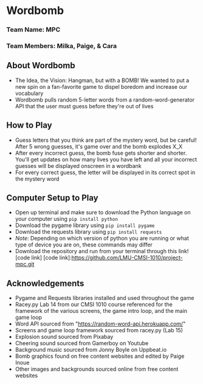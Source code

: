 # Wordbomb
### Team Name: MPC
### Team Members: Milka, Paige, & Cara

## About Wordbomb
- The Idea, the Vision: Hangman, but with a BOMB! We wanted to put a new spin on a fan-favorite game to dispel boredom and increase our vocabulary
- Wordbomb pulls random 5-letter words from a random-word-generator API that the user must guess before they're out of lives

## How to Play
- Guess letters that you think are part of the mystery word, but be careful! After 5 wrong guesses, it's game over and the bomb explodes X_X
- After every incorrect guess, the bomb fuse gets shorter and shorter. You'll get updates on how many lives you have left and all your incorrect guesses will be displayed onscreen in a wordbank
- For every correct guess, the letter will be displayed in its correct spot in the mystery word

## Computer Setup to Play
- Open up terminal and make sure to download the Python language on your computer using `pip install python`
- Download the pygame library using `pip install pygame`
- Download the requests library using `pip install requests`
- *Note*: Depending on which version of python you are running or what type of device you are on, these commands may differ
- Download the repository and run from your terminal through this link![code link]
[code link]:https://github.com/LMU-CMSI-1010/project-mpc.git

## Acknowledgements
- Pygame and Requests libraries installed and used throughout the game
- Racey.py Lab 14 from our CMSI 1010 course referenced for the framework of the various screens, the game intro loop, and the main game loop
- Word API sourced from "https://random-word-api.herokuapp.com/"
- Screens and game loop framework sourced from racey.py (Lab 15)
- Explosion sound sourced from Pixabay
- Cheering sound sourced from Gamerboy on Youtube
- Background music sourced from Jonny Boyle on Uppbeat.io
- Bomb graphics found on free content websites and edited by Paige Inoue
- Other images and backgrounds sourced online from free content websites

